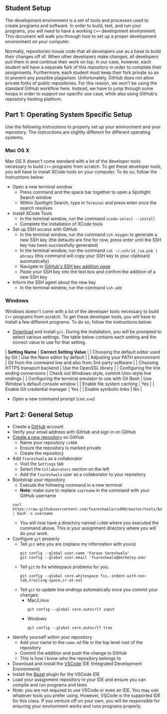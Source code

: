 Student Setup
-------------
The development environment is a set of tools and processes used to create programs and software. In
order to build, test, and run your programs, you will need to have a working `C++` development
environment. This document will walk you through how to set up a proper development environment on
your computer.

Normally, repositories house code that all developers use as a base to build their changes off of.
When other developers make changes, all developers pull them in and continue their work on top.
In our case, however, each student will have a separate fork of this repository in order to complete
their assignments. Furthermore, each student must keep their fork private so as to prevent any
possible plagiarism. Unfortunately, GitHub does not allow private forks of public repositories. For
this reason, we won't be using the standard GitHub workflow here. Instead, we have to jump through
some hoops in order to support our specific use case, while also using GitHub's repository hosting
platform.

Part 1: Operating System Specific Setup
-------------------------------
Use the following instructions to properly set up your environment and your repository. The
instructions are slightly different for different operating systems.

### Mac OS X
Mac OS X doesn't come standard with a lot of the developer tools necessary to build `C++` programs
from scratch. To get these developer tools, you will have to install XCode tools on your computer.
To do so, follow the instructions below:

- Open a new terminal window
  - Press command and the space bar together to open a Spotlight Search window
  - Within Spotlight Search, type in `Terminal` and press enter once the search resolves
- Install XCode Tools
  - In the terminal window, run the command `xcode-select --install`
  - Complete the installation of XCode tools
- Set up SSH access with GitHub
  - In the terminal window, run the command `ssh-keygen` to generate a new SSH key (the defaults are
    fine for now, press enter until the SSH key has been successfully generated)
  - In the terminal window, run the command `cat ~/.ssh/id_rsa.pub | pbcopy` (this command will copy
    your SSH key to your clipboard automatically)
  - Navigate to [GitHub's SSH key addition page](https://github.com/settings/ssh/new)
  - Paste your SSH key into the text box and confirm the addition of a new SSH key
- Inform the SSH agent about the new key
  - In the terminal window, run the command `ssh-add`

### Windows
Windows doesn't come with a lot of the developer tools necessary to build `C++` programs from
scratch. To get these developer tools, you will have to install a few different
programs. To do so, follow the instructions below:

- [Download](https://git-scm.com/download/win) and install `git`. During the installation, you will
  be prompted to select various settings. The table below contains each setting and the correct
  value to use for that setting.

| **Setting Name**                                       | **Correct Setting Value**                                  |
| Choosing the default editor used by Git                | Use the Nano editor by default                             |
| Adjusting your PATH environment                        | Git from the command line and also from 3rd-party software |
| Choosing HTTPS transport backend                       | Use the OpenSSL library                                    |
| Configuring the line ending conversions                | Check out Windows-style, commit Unix-style line endings    |
| Configuring the terminal emulator to use with Git Bash | Use Window's default console window                        |
| Enable file system caching                             | Yes                                                        |
| Enable Git credential manager                          | Yes                                                        |
| Enable symbolic links                                  | No                                                         |

- Open a new command prompt (`cmd.exe`)

Part 2: General Setup
---------------------
- Create a [GitHub](https://github.com/join) account
- Verify your email address with GitHub and sign in on GitHub
- [Create a new repository](https://github.com/new) on GitHub
  - Name your repository `cs900`
  - Ensure the repository is marked private
  - Create the repository
- Add `fsareshwala` as a collaborator
  - Visit the `Settings` tab
  - Select the `Collaborators` section on the left
  - Add the `fsareshwala` user as a collaborator to your repository
- Bootstrap your repository
  - Execute the following command in a new terminal
  - **Note**: make sure to replace `username` in the command with your GitHub username
  ```
  curl https://raw.githubusercontent.com/fsareshwala/cs900/master/tools/bootstrap.sh | bash -s username

  ```
  - You will now have a directory named `cs900` where you executed the command above. This is your
    assignment directory where you will do your work.
- Configure `git` properly
  - Tell `git` who you are (replace my information with yours)
    ```
    git config --global user.name 'Faraaz Sareshwala'
    git config --global user.email 'fsareshwala@berkeley.edu'
    ```
  - Tell `git` to fix whitespace problems for you:
    ```
    git config --global core.whitespace fix,-indent-with-non-tab,trailing-space,cr-at-eol
    ```
  - Tell `git` to update line endings automatically once you commit your changes:
    - Mac/Linux
      ```
      git config --global core.autocrlf input
      ```
    - Windows
      ```
      git config --global core.autocrlf true
      ```
- Identify yourself within your repository
  - Add your name to the `name.md` file in the top level root of the repository
  - Commit the addition and push the change to GitHub
  - This is how I know who the repository belongs to
- Download and install the [VSCode](https://code.visualstudio.com) IDE (Integrated Development
  Environment)
- Install the [Bazel](https://bazel.build) plugin for the VSCode IDE
- Load your assignment repository in your IDE and ensure you can compile and run programs and tests
- Note: you are not required to use VSCode or even an IDE. You may use whatever tools you prefer
  using. However, VSCode is the supported IDE for this class. If you venture off on your own, you
  will be responsible for ensuring your environment works and runs programs properly.
